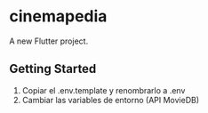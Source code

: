 # cinemapedia

A new Flutter project.

## Getting Started

1. Copiar el .env.template y renombrarlo a .env
2. Cambiar las variables de entorno (API MovieDB)